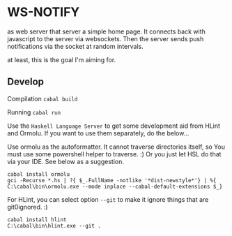 # WS-NOTIFY

as web server that server a simple home page. It connects back with javascript to the server via websockets.
Then the server sends push notifications via the socket at random intervals.

at least, this is the goal I'm aiming for.


## Develop

Compilation
`cabal build`

Running
`cabal run`

Use the `Haskell Language Server` to get some development aid from HLint and Ormolu. If you want to use them separately, do the below...

Use ormolu as the autoformatter. It cannot traverse directories itself, so You must use some powershell helper to traverse. :)
Or you just let HSL do that via your IDE. See below as a suggestion.
```
cabal install ormolu
gci -Recurse *.hs | ?{ $_.FullName -notlike '*dist-newstyle*'} | %{ C:\cabal\bin\ormolu.exe --mode inplace --cabal-default-extensions $_}
```

For HLint, you can select option `--git` to make it ignore things that are git0ignored. :)
```
cabal install hlint
C:\cabal\bin\hlint.exe --git .
```